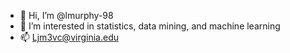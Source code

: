 - 👋  Hi, I’m @lmurphy-98
- 👀  I’m interested in statistics, data mining, and machine learning
- 📫  Ljm3vc@virginia.edu

<!---
lmurphy-98/lmurphy-98 is a ✨ special ✨ repository because its `README.md` (this file) appears on your GitHub profile.
You can click the Preview link to take a look at your changes.
--->
